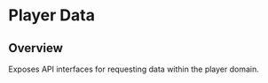 # Player Data

## Overview

<!-- Explanation of this module's responsibilities. -->

Exposes API interfaces for requesting data within the player domain. 